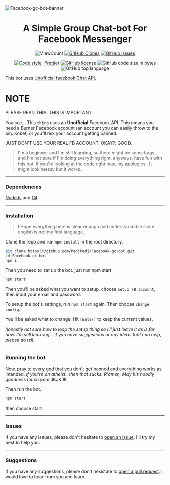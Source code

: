 <img alt="Facebook-gc-bot-banner" src="https://i.imgur.com/l25Mekd.png">

<h1 align="center"> A Simple Group Chat-bot For Facebook Messenger</h1>

<p align="center">
    <img alt="ViewCount" src="https://views.whatilearened.today/views/github/PedjPedj/Facebook-gc-bot-badge.svg">
    <a href="https://github.com/PedjPedj/Facebook-gc-bot"><img alt="GitHub Clones" src="https://img.shields.io/badge/dynamic/json?color=success&label=Clone&query=count&url=https://github.com/PedjPedj/Facebook-gc-bot/blob/main/clone.json?raw=True&logo=github"></a>
    <a href="https://github.com/PedjPedj/Facebook-gc-bot/issues"><img alt="GitHub issues" src="https://img.shields.io/github/issues/PedjPedj/Facebook-gc-bot"></a> 
</p>
<p align="center">
    <a href="https://github.com/prettier/prettier"><img alt="Code style: Prettier" src="https://img.shields.io/badge/code_style-prettier-ff69b4.svg?style=flat"></a>
    <a href="https://github.com/PedjPedj/Facebook-gc-bot/blob/main/LICENSE"><img alt="GitHub license" src="https://img.shields.io/github/license/PedjPedj/Facebook-gc-bot"></a>
    <img alt="GitHub code size in bytes" src="https://img.shields.io/github/languages/code-size/pedjpedj/Facebook-gc-bot">
    <img alt="GitHub top language" src="https://img.shields.io/github/languages/top/pedjpedj/Facebook-gc-bot">
</p>

This bot uses [Unofficial facebook Chat API](https://github.com/Schmavery/facebook-chat-api).

# NOTE

PLEASE READ THIS. THIS IS IMPORTANT.

You see... This `thing` uses an **Unofficial** Facebook API. This means you need a Burner Facebook account (an account you can easily throw to the bin. Kobe!) or you'll risk your account getting banned.

JUST DON'T USE YOUR REAL FB ACCOUNT. OKAY?. GOOD.

> I'm a beginner and I'm still learning, so there might be some bugs... and I'm not sure if I'm doing everything right. anyways, have fun with this bot. If you're looking at the code right now, my apologies.. It might look messy but it works.

---

### Dependencies

[NodeJs](https://nodejs.org/en/download/) and [Git](https://git-scm.com/downloads)

---

### Installation

> I Hope everything here is clear enough and understandable since english is not my first language.

Clone the repo and run `npm install` in the root directory.

```bash
git clone https://github.com/PedjPedj/Facebook-gc-bot.git
cd Facebook-gc-bot
npm i
```

Then you need to set up the bot. just run npm start

```
npm start
```

Then you'll be asked what you want to setup.
choose `Setup FB account`, then input your email and password.

To setup the bot's settings, run `npm start` again.
Then choose `change config`.

You'll be asked what to change, Hit `[Enter]` to keep the current values.

_honestly not sure how to loop the setup thing so i'll just leave it as is for now._
_I'm still learning... if you have suggestions or any ideas that can help, please do tell._

---

### Running the bot

Now, pray to every god that you don't get banned and everything works as intended.
_If you're an atheist.. then that sucks. R'amen, May his noodly goodness touch you!_ JKJKJK

Then run the bot.

```bash
npm start
```

then choose start.

---

### Issues

If you have any issues, please don't hesitate to [open an issue](https://github.com/PedjPedj/Facebook-gc-bot/issues). I'll try my best to help you.

---

### Suggestions

If you have any suggestions, please don't hesistate to [open a pull request](https://github.com/PedjPedj/Facebook-gc-bot/pulls). I would love to hear from you and learn.
